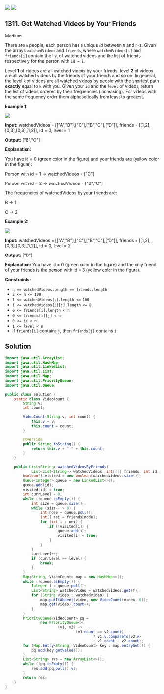 [![](https://img.shields.io/github/stars/javadev/LeetCode-in-Java?label=Stars&style=flat-square)](https://github.com/javadev/LeetCode-in-Java)
[![](https://img.shields.io/github/forks/javadev/LeetCode-in-Java?label=Fork%20me%20on%20GitHub%20&style=flat-square)](https://github.com/javadev/LeetCode-in-Java/fork)

## 1311\. Get Watched Videos by Your Friends

Medium

There are `n` people, each person has a unique _id_ between `0` and `n-1`. Given the arrays `watchedVideos` and `friends`, where `watchedVideos[i]` and `friends[i]` contain the list of watched videos and the list of friends respectively for the person with `id = i`.

Level **1** of videos are all watched videos by your friends, level **2** of videos are all watched videos by the friends of your friends and so on. In general, the level `k` of videos are all watched videos by people with the shortest path **exactly** equal to `k` with you. Given your `id` and the `level` of videos, return the list of videos ordered by their frequencies (increasing). For videos with the same frequency order them alphabetically from least to greatest.

**Example 1:**

**![](https://assets.leetcode.com/uploads/2020/01/02/leetcode_friends_1.png)**

**Input:** watchedVideos = \[\["A","B"],["C"],["B","C"],["D"]], friends = \[\[1,2],[0,3],[0,3],[1,2]], id = 0, level = 1

**Output:** ["B","C"]

**Explanation:** 

You have id = 0 (green color in the figure) and your friends are (yellow color in the figure): 

Person with id = 1 -> watchedVideos = ["C"] 

Person with id = 2 -> watchedVideos = ["B","C"] 

The frequencies of watchedVideos by your friends are: 

B -> 1 

C -> 2

**Example 2:**

**![](https://assets.leetcode.com/uploads/2020/01/02/leetcode_friends_2.png)**

**Input:** watchedVideos = \[\["A","B"],["C"],["B","C"],["D"]], friends = \[\[1,2],[0,3],[0,3],[1,2]], id = 0, level = 2

**Output:** ["D"]

**Explanation:** You have id = 0 (green color in the figure) and the only friend of your friends is the person with id = 3 (yellow color in the figure).

**Constraints:**

*   `n == watchedVideos.length == friends.length`
*   `2 <= n <= 100`
*   `1 <= watchedVideos[i].length <= 100`
*   `1 <= watchedVideos[i][j].length <= 8`
*   `0 <= friends[i].length < n`
*   `0 <= friends[i][j] < n`
*   `0 <= id < n`
*   `1 <= level < n`
*   if `friends[i]` contains `j`, then `friends[j]` contains `i`

## Solution

```java
import java.util.ArrayList;
import java.util.HashMap;
import java.util.LinkedList;
import java.util.List;
import java.util.Map;
import java.util.PriorityQueue;
import java.util.Queue;

public class Solution {
    static class VideoCount {
        String v;
        int count;

        VideoCount(String v, int count) {
            this.v = v;
            this.count = count;
        }

        @Override
        public String toString() {
            return this.v + " " + this.count;
        }
    }

    public List<String> watchedVideosByFriends(
            List<List<String>> watchedVideos, int[][] friends, int id, int level) {
        boolean[] visited = new boolean[watchedVideos.size()];
        Queue<Integer> queue = new LinkedList<>();
        queue.add(id);
        visited[id] = true;
        int currLevel = 0;
        while (!queue.isEmpty()) {
            int size = queue.size();
            while (size-- > 0) {
                int node = queue.poll();
                int[] nei = friends[node];
                for (int i : nei) {
                    if (!visited[i]) {
                        queue.add(i);
                        visited[i] = true;
                    }
                }
            }
            currLevel++;
            if (currLevel == level) {
                break;
            }
        }
        Map<String, VideoCount> map = new HashMap<>();
        while (!queue.isEmpty()) {
            Integer f = queue.poll();
            List<String> watchedVideo = watchedVideos.get(f);
            for (String video : watchedVideo) {
                map.putIfAbsent(video, new VideoCount(video, 0));
                map.get(video).count++;
            }
        }
        PriorityQueue<VideoCount> pq =
                new PriorityQueue<>(
                        (v1, v2) ->
                                (v1.count == v2.count)
                                        ? v1.v.compareTo(v2.v)
                                        : v1.count - v2.count);
        for (Map.Entry<String, VideoCount> key : map.entrySet()) {
            pq.add(key.getValue());
        }
        List<String> res = new ArrayList<>();
        while (!pq.isEmpty()) {
            res.add(pq.poll().v);
        }
        return res;
    }
}
```